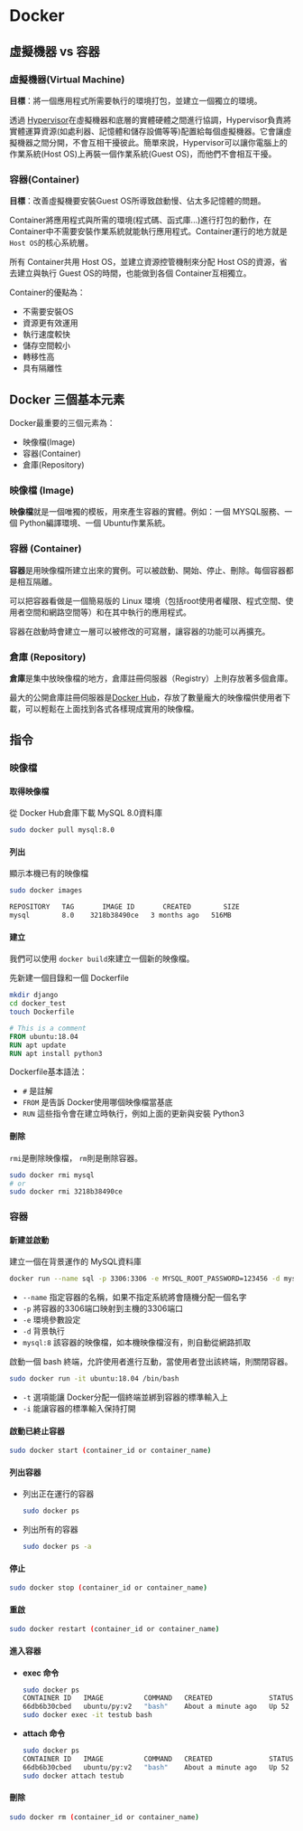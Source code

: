 # Docker

## 虛擬機器 vs 容器

### 虛擬機器(Virtual Machine)

**目標**：將一個應用程式所需要執行的環境打包，並建立一個獨立的環境。

透過 [Hypervisor](https://zh.wikipedia.org/wiki/Hypervisor)在虛擬機器和底層的實體硬體之間進行協調，Hypervisor負責將實體運算資源(如處利器、記憶體和儲存設備等等)配置給每個虛擬機器。它會讓虛擬機器之間分開，不會互相干擾彼此。簡單來說，Hypervisor可以讓你電腦上的作業系統(Host OS)上再裝一個作業系統(Guest OS)，而他們不會相互干擾。

### 容器(Container)

**目標**：改善虛擬機要安裝Guest OS所導致啟動慢、佔太多記憶體的問題。

Container將應用程式與所需的環境(程式碼、函式庫...)進行打包的動作，在 Container中不需要安裝作業系統就能執行應用程式。Container運行的地方就是 `Host OS`的核心系統層。

所有 Container共用 Host OS，並建立資源控管機制來分配 Host OS的資源，省去建立與執行 Guest OS的時間，也能做到各個 Container互相獨立。

Container的優點為：

* 不需要安裝OS
* 資源更有效運用
* 執行速度較快
* 儲存空間較小
* 轉移性高
* 具有隔離性

## Docker 三個基本元素

Docker最重要的三個元素為：

* 映像檔(Image)
* 容器(Container)
* 倉庫(Repository)

### 映像檔 (Image)

**映像檔**就是一個唯獨的模板，用來產生容器的實體。例如：一個 MYSQL服務、一個 Python編譯環境、一個 Ubuntu作業系統。

### 容器 (Container)

**容器**是用映像檔所建立出來的實例。可以被啟動、開始、停止、刪除。每個容器都是相互隔離。

可以把容器看做是一個簡易版的 Linux 環境（包括root使用者權限、程式空間、使用者空間和網路空間等）和在其中執行的應用程式。

容器在啟動時會建立一層可以被修改的可寫層，讓容器的功能可以再擴充。

### 倉庫 (Repository)

**倉庫**是集中放映像檔的地方，倉庫註冊伺服器（Registry）上則存放著多個倉庫。

最大的公開倉庫註冊伺服器是[Docker Hub](https://hub.docker.com/)，存放了數量龐大的映像檔供使用者下載，可以輕鬆在上面找到各式各樣現成實用的映像檔。

## 指令

### 映像檔

#### 取得映像檔

從 Docker Hub倉庫下載 MySQL 8.0資料庫

```bash
sudo docker pull mysql:8.0
```

#### 列出

顯示本機已有的映像檔

```bash
sudo docker images

REPOSITORY   TAG       IMAGE ID       CREATED        SIZE
mysql        8.0    3218b38490ce   3 months ago   516MB
```

#### 建立

我們可以使用 `docker build`來建立一個新的映像檔。

先新建一個目錄和一個 Dockerfile

```bash
mkdir django
cd docker_test
touch Dockerfile 
```

```dockerfile
# This is a comment
FROM ubuntu:18.04
RUN apt update
RUN apt install python3
```

Dockerfile基本語法：

* `#` 是註解
* `FROM` 是告訴 Docker使用哪個映像檔當基底
* `RUN` 這些指令會在建立時執行，例如上面的更新與安裝 Python3

#### 刪除

`rmi`是刪除映像檔， `rm`則是刪除容器。

```bash
sudo docker rmi mysql
# or
sudo docker rmi 3218b38490ce
```

### 容器

#### 新建並啟動

建立一個在背景運作的 MySQL資料庫

```bash
docker run --name sql -p 3306:3306 -e MYSQL_ROOT_PASSWORD=123456 -d mysql:8
```

* `--name` 指定容器的名稱，如果不指定系統將會隨機分配一個名字
* `-p` 將容器的3306端口映射到主機的3306端口
* `-e` 環境參數設定
* `-d` 背景執行
* `mysql:8` 該容器的映像檔，如本機映像檔沒有，則自動從網路抓取

啟動一個 bash 終端，允許使用者進行互動，當使用者登出該終端，則關閉容器。

```bash
sudo docker run -it ubuntu:18.04 /bin/bash
```

* `-t` 選項能讓 Docker分配一個終端並綁到容器的標準輸入上
* `-i` 能讓容器的標準輸入保持打開

#### 啟動已終止容器

```bash
sudo docker start (container_id or container_name)
```

#### 列出容器

* 列出正在運行的容器

  ```bash
  sudo docker ps
  ```

* 列出所有的容器

  ```bash
  sudo docker ps -a
  ```

#### 停止

```bash
sudo docker stop (container_id or container_name)
```

#### 重啟

```bash
sudo docker restart (container_id or container_name)
```

#### 進入容器

* **exec 命令**

  ```bash
  sudo docker ps
  CONTAINER ID   IMAGE          COMMAND   CREATED              STATUS          PORTS     NAMES
  66db6b30cbed   ubuntu/py:v2   "bash"    About a minute ago   Up 52 seconds             testub
  sudo docker exec -it testub bash
  ```

* **attach 命令**

  ```bash
  sudo docker ps
  CONTAINER ID   IMAGE          COMMAND   CREATED              STATUS          PORTS     NAMES
  66db6b30cbed   ubuntu/py:v2   "bash"    About a minute ago   Up 52 seconds             testub
  sudo docker attach testub
  ```

#### 刪除

```bash
sudo docker rm (container_id or container_name)
```
